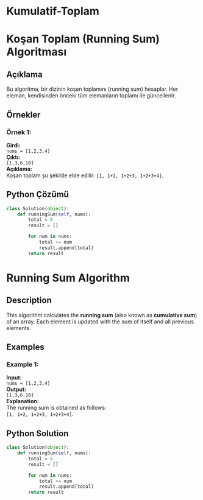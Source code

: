 # Kumulatif-Toplam

# Koşan Toplam (Running Sum) Algoritması

## Açıklama
Bu algoritma, bir dizinin koşan toplamını (running sum) hesaplar. Her eleman, kendisinden önceki tüm elemanların toplamı ile güncellenir.

## Örnekler

### Örnek 1:
**Girdi:**  
`nums = [1,2,3,4]`  
**Çıktı:**  
`[1,3,6,10]`  
**Açıklama:**  
Koşan toplam şu şekilde elde edilir: `[1, 1+2, 1+2+3, 1+2+3+4]`.


## Python Çözümü

```python
class Solution(object):
    def runningSum(self, nums):
        total = 0
        result = []

        for num in nums:
            total += num
            result.append(total)
        return result 

``` 

# Running Sum Algorithm

## Description
This algorithm calculates the **running sum** (also known as **cumulative sum**) of an array. Each element is updated with the sum of itself and all previous elements.

## Examples

### Example 1:
**Input:**  
`nums = [1,2,3,4]`  
**Output:**  
`[1,3,6,10]`  
**Explanation:**  
The running sum is obtained as follows:  
`[1, 1+2, 1+2+3, 1+2+3+4]`.



## Python Solution

```python
class Solution(object):
    def runningSum(self, nums):
        total = 0
        result = []

        for num in nums:
            total += num
            result.append(total)
        return result



